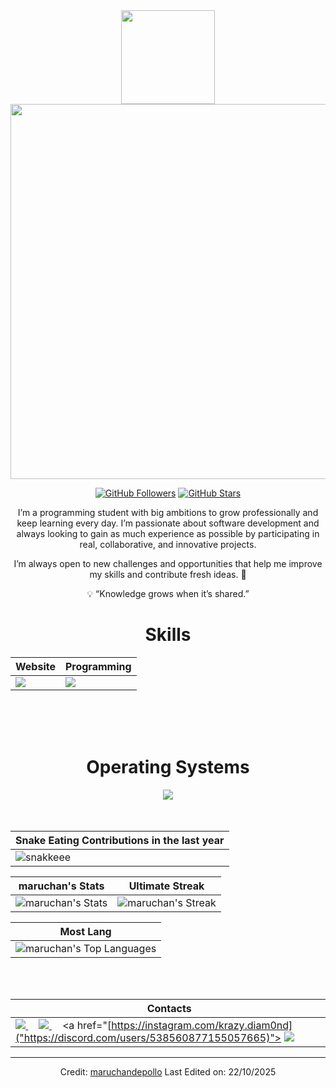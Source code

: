 <div align="Center">
<img width="150" src="https://github.com/user-attachments/assets/ba9fd674-2ace-44bb-bb29-37faa3ee98b4" />

<div align="center">

<a href="https://github.com/CtorW">
<img width="600" src="https://github.com/user-attachments/assets/d92675a4-c3a1-4341-bbd3-0e75b5575a02" />
</a>

[![GitHub Followers](https://img.shields.io/github/followers/maruchandepollo?label=Follow&style=social)](https://github.com/maruchandepollo)
[![GitHub Stars](https://img.shields.io/github/stars/maruchandepollo?style=social)](https://github.com/maruchandepollo)
</div>


I’m a programming student with big ambitions to grow professionally and keep learning every day.
I’m passionate about software development and always looking to gain as much experience as possible by participating in real, collaborative, and innovative projects.

I’m always open to new challenges and opportunities that help me improve my skills and contribute fresh ideas. 🚀

💡 “Knowledge grows when it’s shared.”


<div align="Center">
<h1>Skills</h1>
</div>

<div align="Center">

| Website | Programming |
| ------------- | ------------- |
| <img src="https://skillicons.dev/icons?i=html,css,js,py"/> | <img src="https://skillicons.dev/icons?i=latex,vscode,github,androidstudio"/> |

</div>

<br>
<br>
<br>

<div align="Center">
<h1>Operating Systems</h1>

<img src="https://skillicons.dev/icons?i=windows,linux"/>

</div>

<br>
<br>

| Snake Eating Contributions in the last year |
| ------------------------------------------|
| ![snakkeee](https://github.com/user-attachments/assets/767354e9-fe1e-4009-b421-2f49388bfda5) | 



<div align="Center">

| maruchan's Stats | Ultimate Streak |
| ------------- | ------------- |
| ![maruchan's Stats](https://github-readme-stats.vercel.app/api?username=maruchandepollo&theme=onedark&show_icons=true&hide_border=true&count_private=true)  | ![maruchan's Streak](https://github-readme-streak-stats.herokuapp.com/?user=maruchandepollo&theme=onedark&hide_border=true) 

| Most Lang |
| ----------|
| ![maruchan's Top Languages](https://github-readme-stats.vercel.app/api/top-langs/?username=maruchandepollo&theme=onedark&show_icons=true&hide_border=true&layout=compact) |


</div>

<br>
<br>

<div align="Center">

|‎ ‎ ‎ ‎ Contacts‎ ‎ ‎ ‎ |
| ----------|
| <a href="mailto:shispadelagb@gmail.com"> <img src="https://skillicons.dev/icons?i=gmail"/> </a> ‎ ‎ ‎ ‎  <a href="https://instagram.com/krazy.diam0nd"> <img src="https://skillicons.dev/icons?i=instagram"/> </a> ‎ ‎ ‎ ‎  <a href="[https://instagram.com/krazy.diam0nd]("https://discord.com/users/538560877155057665)"> <img src="https://skillicons.dev/icons?i=discord"/> </a> |

</div>

------

Credit: [maruchandepollo](https://github.com/maruchandepollo)
Last Edited on: 22/10/2025
